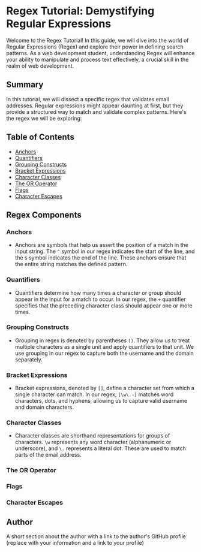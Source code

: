 # Regex Tutorial: Demystifying Regular Expressions

Welcome to the Regex Tutorial! In this guide, we will dive into the world of Regular Expressions (Regex) and explore their power in defining search patterns. As a web development student, understanding Regex will enhance your ability to manipulate and process text effectively, a crucial skill in the realm of web development.

## Summary

In this tutorial, we will dissect a specific regex that validates email addresses. Regular expressions might appear daunting at first, but they provide a structured way to match and validate complex patterns. Here's the regex we will be exploring:

## Table of Contents

- [Anchors](#anchors)
- [Quantifiers](#quantifiers)
- [Grouping Constructs](#grouping-constructs)
- [Bracket Expressions](#bracket-expressions)
- [Character Classes](#character-classes)
- [The OR Operator](#the-or-operator)
- [Flags](#flags)
- [Character Escapes](#character-escapes)

## Regex Components

### Anchors
- Anchors are symbols that help us assert the position of a match in the input string. The ```^``` symbol in our regex indicates the start of the line, and the ```$``` symbol indicates the end of the line. These anchors ensure that the entire string matches the defined pattern.

### Quantifiers
- Quantifiers determine how many times a character or group should appear in the input for a match to occur. In our regex, the ```+``` quantifier specifies that the preceding character class should appear one or more times.

### Grouping Constructs
- Grouping in regex is denoted by parentheses ```()```. They allow us to treat multiple characters as a single unit and apply quantifiers to that unit. We use grouping in our regex to capture both the username and the domain separately.

### Bracket Expressions
- Bracket expressions, denoted by ```[]```, define a character set from which a single character can match. In our regex, ```[\w\.-]``` matches word characters, dots, and hyphens, allowing us to capture valid username and domain characters.

### Character Classes
- Character classes are shorthand representations for groups of characters. ```\w``` represents any word character (alphanumeric or underscore), and ```\.``` represents a literal dot. These are used to match parts of the email address.

### The OR Operator

### Flags

### Character Escapes

## Author

A short section about the author with a link to the author's GitHub profile (replace with your information and a link to your profile)
